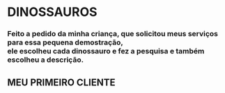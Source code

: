 # DINOSSAUROS

### Feito a pedido da minha criança, que solicitou meus serviços para essa pequena demostração,<br> ele escolheu cada dinossauro e fez a pesquisa e também escolheu a descrição.
## MEU PRIMEIRO CLIENTE
